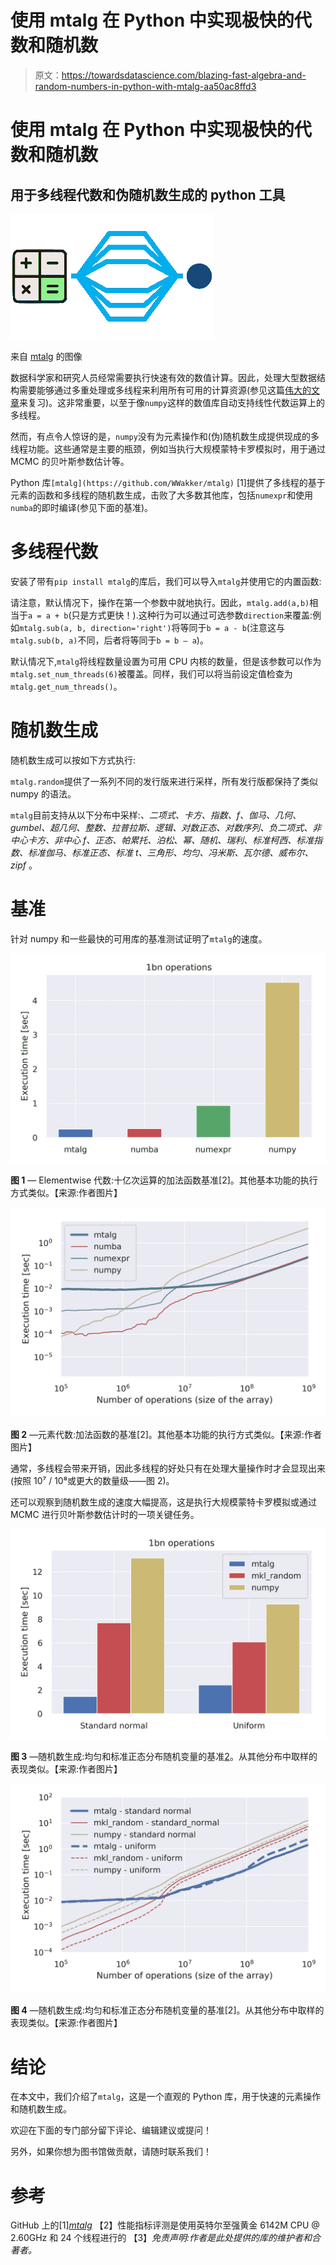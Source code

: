 # 使用 mtalg 在 Python 中实现极快的代数和随机数

> 原文：<https://towardsdatascience.com/blazing-fast-algebra-and-random-numbers-in-python-with-mtalg-aa50ac8ffd3>

# 使用 mtalg 在 Python 中实现极快的代数和随机数

## 用于多线程代数和伪随机数生成的 python 工具

![](img/09d553f4a897a606b0fc6969811eaf02.png)

来自 [mtalg](https://github.com/WWakker/mtalg) 的图像

数据科学家和研究人员经常需要执行快速有效的数值计算。因此，处理大型数据结构需要能够通过多重处理或多线程来利用所有可用的计算资源(参见这篇[伟大的文章](https://medium.com/@bfortuner/python-multithreading-vs-multiprocessing-73072ce5600b)来复习)。这非常重要，以至于像`numpy`这样的数值库自动支持线性代数运算上的多线程。

然而，有点令人惊讶的是，`numpy`没有为元素操作和(伪)随机数生成提供现成的多线程功能。这些通常是主要的瓶颈，例如当执行大规模蒙特卡罗模拟时，用于通过 MCMC 的贝叶斯参数估计等。

Python 库`[mtalg](https://github.com/WWakker/mtalg)` [1]提供了多线程的基于元素的函数和多线程的随机数生成，击败了大多数其他库，包括`numexpr`和使用`numba`的即时编译(参见下面的基准)。

# 多线程代数

安装了带有`pip install mtalg`的库后，我们可以导入`mtalg`并使用它的内置函数:

请注意，默认情况下，操作在第一个参数中就地执行。因此，`mtalg.add(a,b)`相当于`a = a + b`(只是方式更快！).这种行为可以通过可选参数`direction`来覆盖:例如`mtalg.sub(a, b, direction='right')`将等同于`b = a - b`(注意这与`mtalg.sub(b, a)`不同，后者将等同于`b = b — a`)。

默认情况下,`mtalg`将线程数量设置为可用 CPU 内核的数量，但是该参数可以作为`mtalg.set_num_threads(6)`被覆盖。同样，我们可以将当前设定值检查为`mtalg.get_num_threads()`。

# 随机数生成

随机数生成可以按如下方式执行:

`mtalg.random`提供了一系列不同的发行版来进行采样，所有发行版都保持了类似 numpy 的语法。

`mtalg`目前支持从以下分布中采样:*、二项式、卡方、指数、f、伽马、几何、gumbel、超几何、整数、拉普拉斯、逻辑、对数正态、对数序列、负二项式、非中心卡方、非中心 f、正态、帕累托、泊松、幂、随机、瑞利、标准柯西、标准指数、标准伽马、标准正态、标准 t、三角形、均匀、冯米斯、瓦尔德、威布尔、zipf* 。

# 基准

针对 numpy 和一些最快的可用库的基准测试证明了`mtalg`的速度。

![](img/3356051a0ae94d42e9e38c0bb7661665.png)

**图 1** — Elementwise 代数:十亿次运算的加法函数基准[2]。其他基本功能的执行方式类似。【来源:作者图片】

![](img/2804f6452cd7b80c5a613748bfc775b3.png)

**图 2** —元素代数:加法函数的基准[2]。其他基本功能的执行方式类似。【来源:作者图片】

通常，多线程会带来开销，因此多线程的好处只有在处理大量操作时才会显现出来(按照 10⁷ / 10⁸或更大的数量级——图 2)。

还可以观察到随机数生成的速度大幅提高，这是执行大规模蒙特卡罗模拟或通过 MCMC 进行贝叶斯参数估计时的一项关键任务。

![](img/c0bbb34b7e67ae66ff1214d0019fa987.png)

**图 3** —随机数生成:均匀和标准正态分布随机变量的基准[2](十亿)。从其他分布中取样的表现类似。【来源:作者图片】

![](img/ffe491c082c5540bc15d387e30201848.png)

**图 4** —随机数生成:均匀和标准正态分布随机变量的基准[2]。从其他分布中取样的表现类似。【来源:作者图片】

# 结论

在本文中，我们介绍了`mtalg`，这是一个直观的 Python 库，用于快速的元素操作和随机数生成。

欢迎在下面的专门部分留下评论、编辑建议或提问！

另外，如果你想为图书馆做贡献，请随时联系我们！

# 参考

GitHub 上的[1][*mtalg*](https://github.com/WWakker/mtalg)
【2】性能指标评测是使用英特尔至强黄金 6142M CPU @ 2.60GHz 和 24 个线程进行的
【3】*免责声明:作者是此处提供的库的维护者和合著者。*